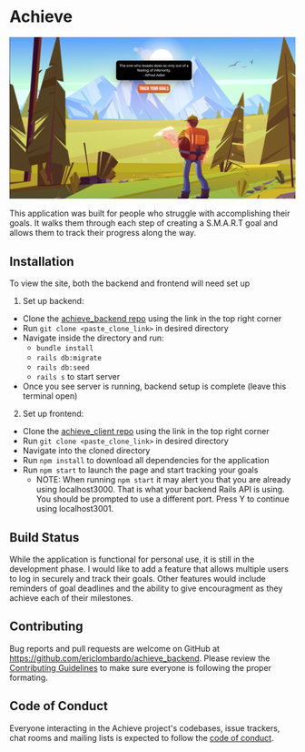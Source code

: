# Achieve

<img src="public/images/Screen Shot 2021-09-23 at 1.00.25 PM.png">

This application was built for people who struggle with accomplishing their goals. It walks them through each step of creating a S.M.A.R.T goal and allows them to track their progress along the way. 

## Installation

To view the site, both the backend and frontend will need set up
  
1) Set up backend:
  * Clone the [achieve_backend repo](https://github.com/ericlombardo/achieve_backend) using the link in the top right corner
  * Run `git clone <paste_clone_link>` in desired directory
  * Navigate inside the directory and run:
    * `bundle install` 
    * `rails db:migrate`
    * `rails db:seed`
    * `rails s` to start server
  * Once you see server is running, backend setup is complete (leave this terminal open)


2) Set up frontend:
  * Clone the [achieve_client repo](https://github.com/ericlombardo/achieve_client) using the link in the top right corner
  * Run `git clone <paste_clone_link>` in desired directory
  * Navigate into the cloned directory
  * Run `npm install` to download all dependencies for the application
  * Run `npm start` to launch the page and start tracking your goals
    * NOTE: When running `npm start` it may alert you that you are already using localhost3000. That is what your backend Rails API is using. You should be prompted to use a different port. Press Y to continue using localhost3001.

## Build Status
While the application is functional for personal use, it is still in the development phase. I would like to add a feature that allows multiple users to log in securely and track their goals. Other features would include reminders of goal deadlines and the ability to give encouragment as they achieve each of their milestones.

## Contributing

Bug reports and pull requests are welcome on GitHub at https://github.com/ericlombardo/achieve_backend. 
Please review the [Contributing Guidelines](https://github.com/ericlombardo/achieve_backend/blob/master/CONTRIBUTING.md) to make sure everyone is following the proper formating.

## Code of Conduct

Everyone interacting in the Achieve project's codebases, issue trackers, chat rooms and mailing lists is expected to follow the [code of conduct](https://github.com/ericlombardo/achieve_backend/blob/master/CODE_OF_CONDUCT.md).

